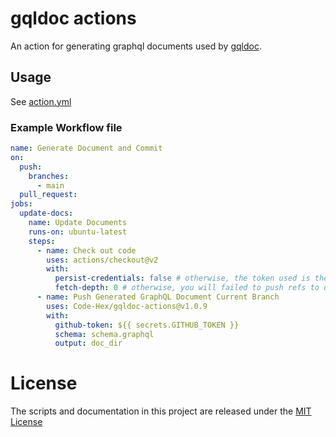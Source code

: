# gqldoc actions

An action for generating graphql documents used by [gqldoc](https://github.com/Code-Hex/gqldoc).

## Usage

See [action.yml](action.yml)

### Example Workflow file

```yaml
name: Generate Document and Commit
on:
  push:
    branches:
      - main
  pull_request:
jobs:
  update-docs:
    name: Update Documents
    runs-on: ubuntu-latest
    steps:
      - name: Check out code
        uses: actions/checkout@v2
        with:
          persist-credentials: false # otherwise, the token used is the GITHUB_TOKEN, instead of your personal token
          fetch-depth: 0 # otherwise, you will failed to push refs to dest repo
      - name: Push Generated GraphQL Document Current Branch
        uses: Code-Hex/gqldoc-actions@v1.0.9
        with:
          github-token: ${{ secrets.GITHUB_TOKEN }}
          schema: schema.graphql
          output: doc_dir
```

# License

The scripts and documentation in this project are released under the [MIT License](LICENSE)
